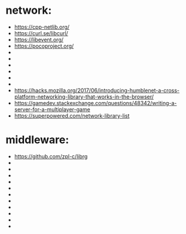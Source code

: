 
# network:
 * https://cpp-netlib.org/
 * https://curl.se/libcurl/
 * https://libevent.org/
 * https://pocoproject.org/
 * 
 * 
 * 
 * 
 * 
 * 
 * https://hacks.mozilla.org/2017/06/introducing-humblenet-a-cross-platform-networking-library-that-works-in-the-browser/
 * https://gamedev.stackexchange.com/questions/48342/writing-a-server-for-a-multiplayer-game
 * https://superpowered.com/network-library-list

# middleware:
 * https://github.com/zpl-c/librg
 * 
 * 
 * 
 * 
 * 
 * 
 * 
 * 
 * 
 * 
 * 




































